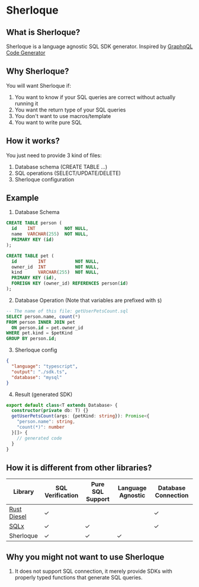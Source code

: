 # Sherloque

## What is Sherloque?
Sherloque is a language agnostic SQL SDK generator. Inspired by [GraphqQL Code
Generator](https://www.graphql-code-generator.com/)

## Why Sherloque?
You will want Sherloque if:
1. You want to know if your SQL queries are correct without actually running it
2. You want the return type of your SQL queries
3. You don't want to use macros/template
4. You want to write pure SQL

## How it works?
You just need to provide 3 kind of files:
1. Database schema (CREATE TABLE ...)
2. SQL operations (SELECT/UPDATE/DELETE)
3. Sherloque configuration 

## Example
1. Database Schema
```sql
CREATE TABLE person (
  id    INT           NOT NULL,
  name  VARCHAR(255)  NOT NULL,
  PRIMARY KEY (id)
);

CREATE TABLE pet (
  id        INT           NOT NULL,
  owner_id  INT           NOT NULL,
  kind      VARCHAR(255)  NOT NULL,
  PRIMARY KEY (id),
  FOREIGN KEY (owner_id) REFERENCES person(id)
);
```
2. Database Operation
(Note that variables are prefixed with `$`)
```sql
-- The name of this file: getUserPetsCount.sql
SELECT person.name, count(*) 
FROM person INNER JOIN pet 
  ON person.id = pet.owner_id
WHERE pet.kind = $petKind
GROUP BY person.id;
```
3. Sherloque config
```json
{
  "language": "typescript",
  "output": "./sdk.ts",
  "database": "mysql"
}
```
4. Result  (generated SDK)
```ts
export default class<T extends Database> {
  constructor(private db: T) {}
  getUserPetsCount(args: {petKind: string}): Promise<{     
    "person.name": string,
    "count(*)": number
  }[]> {
    // generated code
  }
}
```

## How it is different from other libraries?
|Library|SQL Verification|Pure SQL Support|Language Agnostic|Database Connection|
|--|--|--|--|--|
|[Rust Diesel](https://diesel.rs/)|✓|||✓|
|[SQLx](https://github.com/launchbadge/sqlx)|✓|✓||✓|
|Sherloque|✓|✓|✓|

## Why you might not want to use Sherloque
1. It does not support SQL connection, it merely provide SDKs with properly typed functions that generate SQL queries.



